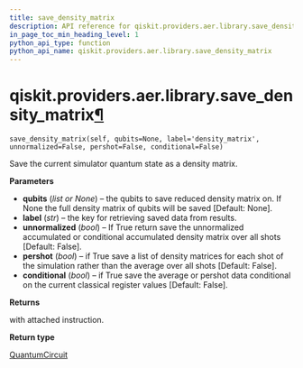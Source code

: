 ```yaml
---
title: save_density_matrix
description: API reference for qiskit.providers.aer.library.save_density_matrix
in_page_toc_min_heading_level: 1
python_api_type: function
python_api_name: qiskit.providers.aer.library.save_density_matrix
---
```


# qiskit.providers.aer.library.save\_density\_matrix[¶](#qiskit-providers-aer-library-save-density-matrix "Permalink to this headline")

<span id="qiskit.providers.aer.library.save_density_matrix" />

`save_density_matrix(self, qubits=None, label='density_matrix', unnormalized=False, pershot=False, conditional=False)`

Save the current simulator quantum state as a density matrix.

**Parameters**

*   **qubits** (*list or None*) – the qubits to save reduced density matrix on. If None the full density matrix of qubits will be saved \[Default: None].
*   **label** (*str*) – the key for retrieving saved data from results.
*   **unnormalized** (*bool*) – If True return save the unnormalized accumulated or conditional accumulated density matrix over all shots \[Default: False].
*   **pershot** (*bool*) – if True save a list of density matrices for each shot of the simulation rather than the average over all shots \[Default: False].
*   **conditional** (*bool*) – if True save the average or pershot data conditional on the current classical register values \[Default: False].

**Returns**

with attached instruction.

**Return type**

[QuantumCircuit](qiskit.circuit.QuantumCircuit "qiskit.circuit.QuantumCircuit")

